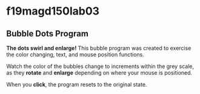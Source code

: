 # f19magd150lab03
## Bubble Dots Program
**The dots swirl and enlarge!** This bubble program was created to exercise the color changing, text, and mouse position functions.

Watch the color of the bubbles change to increments within the grey scale, as they **rotate** and **enlarge** depending on where your mouse is positioned.

When you **click**, the program resets to the original state.
